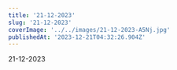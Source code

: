 ```yaml
---
title: '21-12-2023'
slug: '21-12-2023'
coverImage: '../../images/21-12-2023-A5Nj.jpg'
publishedAt: '2023-12-21T04:32:26.904Z'
---
```


21-12-2023
